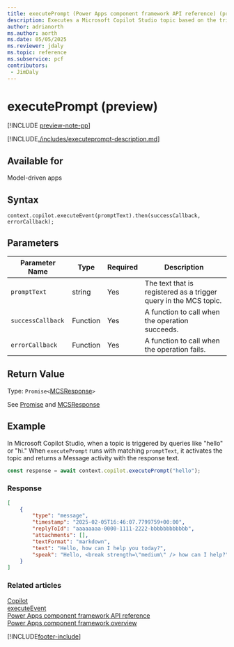 ```yaml
---
title: executePrompt (Power Apps component framework API reference) (preview)
description: Executes a Microsoft Copilot Studio topic based on the trigger queries registered in the topic.
author: adrianorth
ms.author: aorth
ms.date: 05/05/2025
ms.reviewer: jdaly
ms.topic: reference
ms.subservice: pcf
contributors:
 - JimDaly
---
```


# executePrompt (preview)

[!INCLUDE [preview-note-pp](~/../shared-content/shared/preview-includes/preview-note-pp.md)]

[!INCLUDE[./includes/executeprompt-description.md](./includes/executeprompt-description.md)]

## Available for

Model-driven apps

## Syntax

`context.copilot.executeEvent(promptText).then(successCallback, errorCallback);`

## Parameters

| Parameter Name| Type| Required | Description|
| --- | --- | --- | --- |
| `promptText` | string | Yes | The text that is registered as a trigger query in the MCS topic.  |
| `successCallback` | Function | Yes | A function to call when the operation succeeds.|
| `errorCallback`   | Function | Yes | A function to call when the operation fails.|

## Return Value

Type: `Promise<`[MCSResponse](mcsresponse.md)`>`

See [Promise](https://developer.mozilla.org/docs/Web/JavaScript/reference/Global_Objects/Promise) and [MCSResponse](mcsresponse.md)

## Example

In Microsoft Copilot Studio, when a topic is triggered by queries like "hello" or "hi." When `executePrompt` runs with matching `promptText`, it activates the topic and returns a Message activity with the response text.

```typescript
const response = await context.copilot.executePrompt("hello");
```

### Response

```json
[
    {
        "type": "message",
        "timestamp": "2025-02-05T16:46:07.7799759+00:00",
        "replyToId": "aaaaaaaa-0000-1111-2222-bbbbbbbbbbbb",
        "attachments": [],
        "textFormat": "markdown",
        "text": "Hello, how can I help you today?",
        "speak": "Hello, <break strength=\"medium\" /> how can I help?"
    }
]
```

### Related articles

[Copilot](../copilot.md)  
[executeEvent](executeevent.md)  
[Power Apps component framework API reference](../../reference/index.md)  
[Power Apps component framework overview](../../overview.md)

[!INCLUDE[footer-include](../../../../includes/footer-banner.md)]
